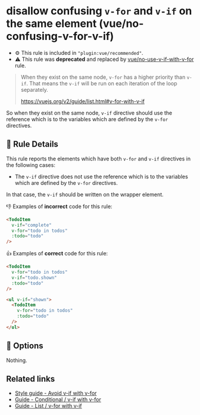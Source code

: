 # disallow confusing `v-for` and `v-if` on the same element (vue/no-confusing-v-for-v-if)

- :gear: This rule is included in `"plugin:vue/recommended"`.
- :warning: This rule was **deprecated** and replaced by [vue/no-use-v-if-with-v-for](no-use-v-if-with-v-for.md) rule.

> When they exist on the same node, `v-for` has a higher priority than `v-if`. That means the `v-if` will be run on each iteration of the loop separately.
>
> https://vuejs.org/v2/guide/list.html#v-for-with-v-if

So when they exist on the same node, `v-if` directive should use the reference which is to the variables which are defined by the `v-for` directives.

## :book: Rule Details

This rule reports the elements which have both `v-for` and `v-if` directives in the following cases:

- The `v-if` directive does not use the reference which is to the variables which are defined by the `v-for` directives.

In that case, the `v-if` should be written on the wrapper element.

:-1: Examples of **incorrect** code for this rule:

```html
<TodoItem
  v-if="complete"
  v-for="todo in todos"
  :todo="todo"
/>
```

:+1: Examples of **correct** code for this rule:

```html
<TodoItem
  v-for="todo in todos"
  v-if="todo.shown"
  :todo="todo"
/>
```

```html
<ul v-if="shown">
  <TodoItem
    v-for="todo in todos"
    :todo="todo"
  />
</ul>
```

## :wrench: Options

Nothing.

## Related links

- [Style guide - Avoid v-if with v-for](https://vuejs.org/v2/style-guide/#Avoid-v-if-with-v-for-essential)
- [Guide - Conditional / v-if with v-for](https://vuejs.org/v2/guide/conditional.html#v-if-with-v-for)
- [Guide - List / v-for with v-if](https://vuejs.org/v2/guide/list.html#v-for-with-v-if)

